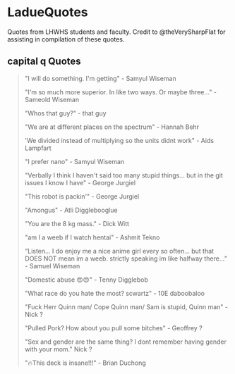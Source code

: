 # LadueQuotes
 Quotes from LHWHS students and faculty. Credit to @theVerySharpFlat for assisting in compilation of these quotes.
 
## capital q Quotes
> "I will do something. I'm getting" - Samyul Wiseman
> 
> "I'm so much more superior. In like two ways. Or maybe three..." - Sameold Wiseman
>
> "Whos that guy?" - that guy
> 
> "We are at different places on the spectrum" - Hannah Behr
> 
> 'We divided instead of multiplying so the units didnt work" - Aids Lampfart
> 
> "I prefer nano" - Samyul Wiseman
> 
> "Verbally I think I haven't said too many stupid things... but in the git issues I know I have" - George Jurgiel
> 
> "This robot is packin'" - George Jurgiel
>
> "Amongus" - Atli Digglebooglue
>
> "You are the 8 kg mass." - Dick Witt
> 
> "am I a weeb if I watch hentai" - Ashmit Tekno
> 
> “Listen… I do enjoy me a nice anime girl every so often… but that DOES NOT mean im a weeb. strictly speaking im like halfway there…” - Samuel Wiseman
> 
> "Domestic abuse 😍😍" - Tenny Digglebob
> 
> "What race do you hate the most? scwartz" - 10E daboobaloo
> 
> "Fuck Herr Quinn man/ Cope Quinn man/ Sam is stupid, Quinn man" - Nick ?
> 
> "Pulled Pork? How about you pull some bitches" - Geoffrey ?
> 
> "Sex and gender are the same thing? I dont remember having gender with your mom." Nick ?
> 
> "🔥This deck is insane!!!" - Brian Duchong
